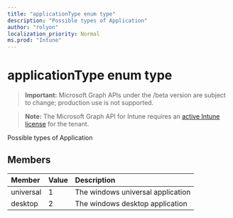 ```yaml
---
title: "applicationType enum type"
description: "Possible types of Application"
author: "rolyon"
localization_priority: Normal
ms.prod: "Intune"
---
```


# applicationType enum type

> **Important:** Microsoft Graph APIs under the /beta version are subject to change; production use is not supported.

> **Note:** The Microsoft Graph API for Intune requires an [active Intune license](https://go.microsoft.com/fwlink/?linkid=839381) for the tenant.

Possible types of Application

## Members
|Member|Value|Description|
|:---|:---|:---|
|universal|1|The windows universal application|
|desktop|2|The windows desktop application|





